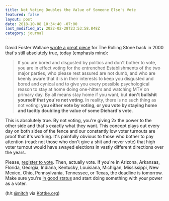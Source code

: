 ```yaml
---
title: Not Voting Doubles the Value of Someone Else's Vote
featured: false
layout: post
date: 2018-10-08 10:34:40 -07:00
last_modified_at: 2022-02-28T23:53:58.848Z
category: journal
---
```


David Foster Wallace [wrote a great piece](https://www.rollingstone.com/politics/politics-features/david-foster-wallace-on-john-mccain-the-weasel-twelve-monkeys-and-the-shrub-194272/) for The Rolling Stone back in 2000 that's still absolutely true, today (emphasis mine):

> If you are bored and disgusted by politics and don't bother to vote, you are in effect voting for the entrenched Establishments of the two major parties, who please rest assured are not dumb, and who are keenly aware that it is in their interests to keep you disgusted and bored and cynical and to give you every possible psychological reason to stay at home doing one-hitters and watching MTV on primary day. By all means stay home if you want, but **don't bullshit yourself that you're not voting**. In reality, there is no such thing as not voting: **you either vote by voting, or you vote by staying home and tacitly doubling the value of some Diehard's vote**.

This is absolutely true. By not voting, you're giving 2x the power to the other side and that's exactly what they want. This concept plays out every day on both sides of the fence and our constantly low voter turnouts are proof that it's working. It's painfully obvious to those who bother to pay attention (read: not those who don't give a shit and never vote) that high voter turnout would have swayed elections in vastly different directions over the years.

Please, [register to vote](https://www.vote.org/register-to-vote/). Then, actually vote. If you're in Arizona, Arkansas, Florida, Georgia, Indiana, Kentucky, Louisiana, Michigan, Mississippi, New Mexico, Ohio, Pennsylvania, Tennessee, or Texas, the deadline is tomorrow. Make sure you're [in good status](https://www.vote.org/am-i-registered-to-vote/) and start doing something with your power as a voter.

(h/t [@nitch](https://www.instagram.com/p/Boq-PlKA0F9/) via [Kottke.org](https://kottke.org/18/10/not-voting-doubles-the-value-of-someone-elses-vote))

